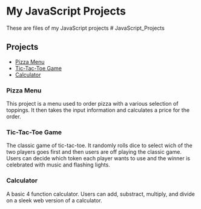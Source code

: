  <h1>My JavaScript Projects</h1>
    <p>These are files of my JavaScript projects # JavaScript_Projects</p>

<h2>Projects</h2>
<ul>
<li><a href="https://github.com/sanraias/JavaScript_Projects/tree/main/Pizza_Project" target="_blank">Pizza Menu</a></li>
<li><a href="https://github.com/sanraias/JavaScript_Projects/tree/main/TicTacToe" target="_blank">Tic-Tac-Toe Game</a></li>
<li><a href="https://github.com/sanraias/JavaScript_Projects/tree/main/Calculator" target="_blank">Calculator</a></li>
</ul>

<h3>Pizza Menu</h3>
<p>This project is a menu used to order pizza with a various selection of toppings. It then takes the input information and calculates a price for the order.</p>

<h3>Tic-Tac-Toe Game</h3>
<p>The classic game of tic-tac-toe. It randomly rolls dice to select wich of the two players goes first and then users are off playing the classic game. Users can decide which token each player wants to use and the winner is celebrated with music and flashing lights.</p>

<h3>Calculator</h3>
<p>A basic 4 function calculator. Users can add, substract, multiply, and divide on a sleek web version of a calculator.</p>
